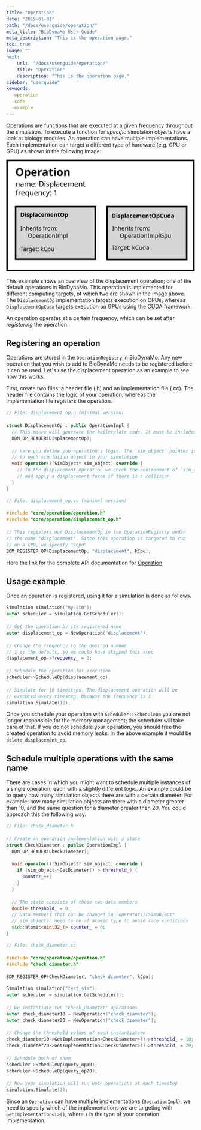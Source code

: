 ```yaml
---
title: "Operation"
date: "2019-01-01"
path: "/docs/userguide/operation/"
meta_title: "BioDynaMo User Guide"
meta_description: "This is the operation page."
toc: true
image: ""
next:
    url:  "/docs/userguide/operation/"
    title: "Operation"
    description: "This is the operation page."
sidebar: "userguide"
keywords:
  -operation
  -code
  -example
---
```


Operations are functions that are executed at a given frequency throughout
the simulation.
To execute a function for *specific* simulation objects have a look at
biology modules.
An operation can have multiple implementations. Each implementation can target a different type of hardware (e.g. CPU or GPU) as shown in the following image:

![Operation Overview](images/operation.svg)

This example shows an overview of the displacement operation; one of the default operations in BioDynaMo.
This operation is implemented for different computing targets, of which two are shown in the image above.
The `DisplacementOp` implementation targets execution on CPUs, whereas `DisplacementOpCuda` targets execution on GPUs using the CUDA framework.

An operation operates at a certain frequency, which can be set after *registering* the operation.

## Registering an operation

Operations are stored in the `OperationRegistry` in BioDynaMo.
Any new operation that you wish to add to BioDynaMo needs to be registered before it can be used.
Let's use the displacement operation as an example to see how this works.

First, create two files: a header file (.h) and an implementation file (.cc).
The header file contains the logic of your operation, whereas the implementation file registers the operation.

```cpp
// File: displacement_op.h (minimal version)

struct DisplacementOp : public OperationImpl {
  // This macro will generate the boilerplate code. It must be included.
  BDM_OP_HEADER(DisplacementOp);

  // Here you define you operation's logic. The `sim_object` pointer is a handle
  // to each simulation object in your simulation
  void operator()(SimObject* sim_object) override {
    // In the displacement operation we check the environment of `sim_object`,
    // and apply a displacement force if there is a collision
  }
}
```

```cpp
// File: displacement_op.cc (minimal version)

#include "core/operation/operation.h"
#include "core/operation/displacement_op.h"

// This registers our DisplacementOp in the OperationRegistry under 
// the name "displacement". Since this operation is targeted to run 
// on a CPU, we specify "kCpu"
BDM_REGISTER_OP(DisplacementOp, "displacement", kCpu);
```

Here the link for the complete API documentation for [Operation](/bioapi/structbdm_1_1Operation.html)

## Usage example

Once an operation is registered, using it for a simulation is done as follows.

```cpp
Simulation simulation("my-sim");
auto* scheduler = simulation.GetScheduler();

// Get the operation by its registered name
auto* displacement_op = NewOperation("displacement");

// Change the frequency to the desired number
// 1 is the default, so we could have skipped this step
displacement_op->frequency_ = 1;

// Schedule the operation for execution
scheduler->ScheduleOp(displacement_op);

// Simulate for 10 timesteps. The displacement operation will be 
// executed every timestep, because the frequency is 1
simulation.Simulate(10);
```

Once you schedule your operation with `Scheduler::ScheduleOp` you are not longer responsible for the memory management; the scheduler will take care of that.
If you do not schedule your operation, you should free the created operation to avoid memory leaks. In the above example it would be `delete displacement_op`.

## Schedule multiple operations with the same name

There are cases in which you might want to schedule multiple instances of a single operation, each with a slightly different logic.
An example could be to query how many simulation objects there are with a certain diameter. For example: how many simulation objects are there with a diameter greater than 10, and the same question for a diameter greater than 20.
You could approach this the following way.

```cpp
// File: check_diameter.h

// Create an operation implementation with a state
struct CheckDiameter : public OperationImpl {
  BDM_OP_HEADER(CheckDiameter);
  
  void operator()(SimObject* sim_object) override {
    if (sim_object->GetDiameter() > threshold_) {
      counter_++;
    }
  }

  // The state consists of these two data members
  double threshold_ = 0;
  // Data members that can be changed in `operator()(SimObject* 
  // sim_object)` need to be of atomic type to avoid race conditions
  std::atomic<uint32_t> counter_ = 0;
}

```

```cpp
// File: check_diameter.cc

#include "core/operation/operation.h"
#include "check_diameter.h"

BDM_REGISTER_OP(CheckDiameter, "check_diameter", kCpu);

```

```cpp
Simulation simulation("test_sim");
auto* scheduler = simulation.GetScheduler();

// We instantiate two "check_diameter" operations
auto* check_diameter10 = NewOperation("check_diameter");
auto* check_diameter20 = NewOperation("check_diameter");

// Change the threshold values of each instantiation
check_diameter10->GetImplementation<CheckDiameter>()->threshold_ = 10;
check_diameter20->GetImplementation<CheckDiameter>()->threshold_ = 20;

// Schedule both of them
scheduler->ScheduleOp(query_op10);
scheduler->ScheduleOp(query_op20);

// Now your simulation will run both operations at each timestep
simulation.Simulate(1);
```

Since an `Operation` can have multiple implementations (`OperationImpl`), we need to specify which of the implementations we are targeting with `GetImplementation<T>()`, where `T` is the type of your operation implementation.

